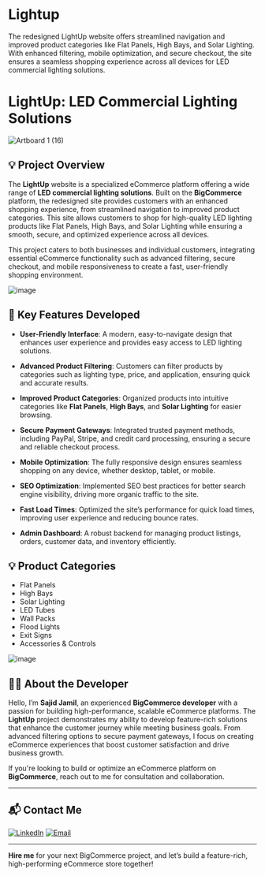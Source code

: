 # Lightup
The redesigned LightUp website offers streamlined navigation and improved product categories like Flat Panels, High Bays, and Solar Lighting. With enhanced filtering, mobile optimization, and secure checkout, the site ensures a seamless shopping experience across all devices for LED commercial lighting solutions.
# LightUp: LED Commercial Lighting Solutions

![Artboard 1 (16)](https://github.com/user-attachments/assets/95f89064-6ced-43aa-9598-f4bcd0916b28)

## 💡 Project Overview

The **LightUp** website is a specialized eCommerce platform offering a wide range of **LED commercial lighting solutions**. Built on the **BigCommerce** platform, the redesigned site provides customers with an enhanced shopping experience, from streamlined navigation to improved product categories. This site allows customers to shop for high-quality LED lighting products like Flat Panels, High Bays, and Solar Lighting while ensuring a smooth, secure, and optimized experience across all devices.

This project caters to both businesses and individual customers, integrating essential eCommerce functionality such as advanced filtering, secure checkout, and mobile responsiveness to create a fast, user-friendly shopping environment.

![image](https://github.com/user-attachments/assets/3c7ed1da-796c-4723-85f6-d20b5f3c773a)

## 🚀 Key Features Developed

- **User-Friendly Interface**: A modern, easy-to-navigate design that enhances user experience and provides easy access to LED lighting solutions.
  
- **Advanced Product Filtering**: Customers can filter products by categories such as lighting type, price, and application, ensuring quick and accurate results.

- **Improved Product Categories**: Organized products into intuitive categories like **Flat Panels**, **High Bays**, and **Solar Lighting** for easier browsing.

- **Secure Payment Gateways**: Integrated trusted payment methods, including PayPal, Stripe, and credit card processing, ensuring a secure and reliable checkout process.

- **Mobile Optimization**: The fully responsive design ensures seamless shopping on any device, whether desktop, tablet, or mobile.

- **SEO Optimization**: Implemented SEO best practices for better search engine visibility, driving more organic traffic to the site.

- **Fast Load Times**: Optimized the site’s performance for quick load times, improving user experience and reducing bounce rates.

- **Admin Dashboard**: A robust backend for managing product listings, orders, customer data, and inventory efficiently.

## 💡 Product Categories

- Flat Panels
- High Bays
- Solar Lighting
- LED Tubes
- Wall Packs
- Flood Lights
- Exit Signs
- Accessories & Controls

![image](https://github.com/user-attachments/assets/4711dc2a-7786-404a-bac8-da2dc545deda)

## 👨‍💻 About the Developer

Hello, I’m **Sajid Jamil**, an experienced **BigCommerce developer** with a passion for building high-performance, scalable eCommerce platforms. The **LightUp** project demonstrates my ability to develop feature-rich solutions that enhance the customer journey while meeting business goals. From advanced filtering options to secure payment gateways, I focus on creating eCommerce experiences that boost customer satisfaction and drive business growth.

If you're looking to build or optimize an eCommerce platform on **BigCommerce**, reach out to me for consultation and collaboration.

---

## 📬 Contact Me

[![LinkedIn](https://img.shields.io/badge/LinkedIn-Connect-blue?style=for-the-badge&logo=linkedin)](https://www.linkedin.com/in/sajid-jameel-721256178/)
[![Email](https://img.shields.io/badge/Email-Contact%20Me-orange?style=for-the-badge&logo=gmail)](mailto:sajidjamil.met@gmail.com)

---

**Hire me** for your next BigCommerce project, and let’s build a feature-rich, high-performing eCommerce store together!
